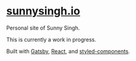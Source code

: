 # [sunnysingh.io](https://sunnysingh.io/)

Personal site of Sunny Singh.

This is currently a work in progress.

Built with [Gatsby](https://www.gatsbyjs.org/), [React](https://reactjs.org/), and [styled-components](https://www.styled-components.com/).
